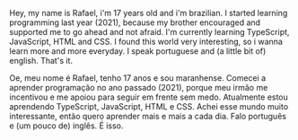 Hey, my name is Rafael, i'm 17 years old and i'm brazilian. I started learning programming last year (2021), because my brother encouraged and supported me to go ahead and not afraid. I'm currently learning TypeScript, JavaScript, HTML and CSS. I found this world very interesting, so i wanna learn more and more everyday. I speak portuguese and (a little bit of) english. That's it.

Oe, meu nome é Rafael, tenho 17 anos e sou maranhense. Comecei a aprender programação no ano passado (2021), porque meu irmão me incentivou e me apoiou para seguir em frente sem medo. Atualmente estou aprendendo TypeScript, JavaScript, HTML e CSS. Achei esse mundo muito interessante, então quero aprender mais e mais a cada dia. Falo português e (um pouco de) inglês. É isso.
